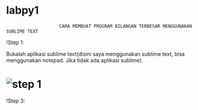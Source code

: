 # labpy1

                        CARA MEMBUAT PROGRAM BILANGAN TERBESAR MENGGUNAKAN SUBLIME TEXT

!Step 1:
  
  Bukalah aplikasi sublime text(disini saya menggunakan sublime text, bisa menggunakan notepad. Jika tidak ada aplikasi sublime).

# ![step 1](https://user-images.githubusercontent.com/46733958/52322873-6d683c80-2a0d-11e9-88e9-4ecb5bc5270e.png)

!Step 3:
  

  

